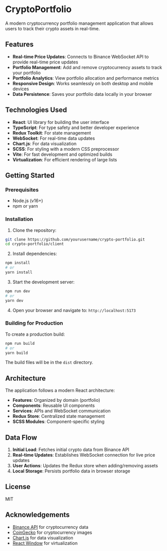 # CryptoPortfolio

A modern cryptocurrency portfolio management application that allows users to track their crypto assets in real-time.

## Features

- **Real-time Price Updates**: Connects to Binance WebSocket API to provide real-time price updates
- **Portfolio Management**: Add and remove cryptocurrency assets to track your portfolio
- **Portfolio Analytics**: View portfolio allocation and performance metrics
- **Responsive Design**: Works seamlessly on both desktop and mobile devices
- **Data Persistence**: Saves your portfolio data locally in your browser

## Technologies Used

- **React**: UI library for building the user interface
- **TypeScript**: For type safety and better developer experience
- **Redux Toolkit**: For state management
- **WebSocket**: For real-time data updates
- **Chart.js**: For data visualization
- **SCSS**: For styling with a modern CSS preprocessor
- **Vite**: For fast development and optimized builds
- **Virtualization**: For efficient rendering of large lists

## Getting Started

### Prerequisites

- Node.js (v16+)
- npm or yarn

### Installation

1. Clone the repository:

```bash
git clone https://github.com/yourusername/crypto-portfolio.git
cd crypto-portfolio/client
```

2. Install dependencies:

```bash
npm install
# or
yarn install
```

3. Start the development server:

```bash
npm run dev
# or
yarn dev
```

4. Open your browser and navigate to: `http://localhost:5173`

### Building for Production

To create a production build:

```bash
npm run build
# or
yarn build
```

The build files will be in the `dist` directory.

## Architecture

The application follows a modern React architecture:

- **Features**: Organized by domain (portfolio)
- **Components**: Reusable UI components
- **Services**: APIs and WebSocket communication
- **Redux Store**: Centralized state management
- **SCSS Modules**: Component-specific styling

## Data Flow

1. **Initial Load**: Fetches initial crypto data from Binance API
2. **Real-time Updates**: Establishes WebSocket connection for live price updates
3. **User Actions**: Updates the Redux store when adding/removing assets
4. **Local Storage**: Persists portfolio data in browser storage

## License

MIT

## Acknowledgements

- [Binance API](https://binance.com) for cryptocurrency data
- [CoinGecko](https://coingecko.com) for cryptocurrency images
- [Chart.js](https://chartjs.org) for data visualization
- [React Window](https://react-window.vercel.app/) for virtualization
